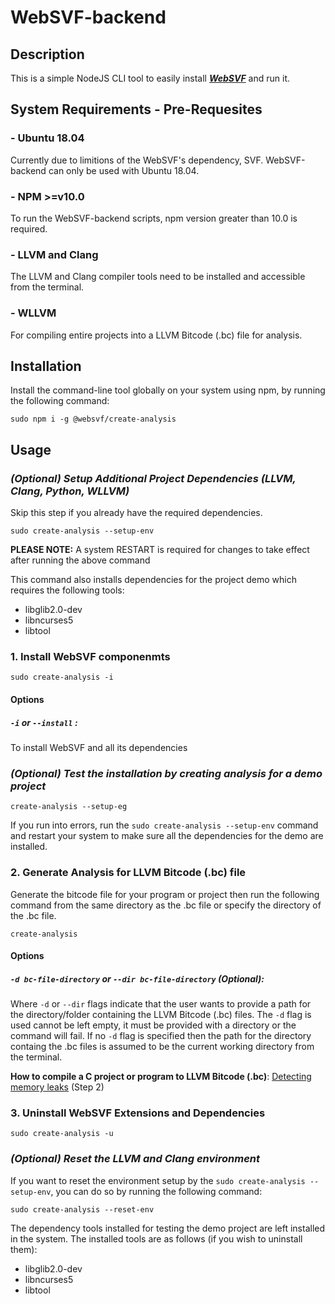 # WebSVF-backend

## Description

This is a simple NodeJS CLI tool to easily install ***[WebSVF](https://github.com/SVF-tools/WebSVF)*** and run it.

## System Requirements - Pre-Requesites

### - Ubuntu 18.04
Currently due to limitions of the WebSVF's dependency, SVF. WebSVF-backend can only be used with Ubuntu 18.04.

### - NPM >=v10.0
To run the WebSVF-backend scripts, npm version greater than 10.0 is required.

### - LLVM and Clang
The LLVM and Clang compiler tools need to be installed and accessible from the terminal.

### - WLLVM
For compiling entire projects into a LLVM Bitcode (.bc) file for analysis.

## Installation

Install the command-line tool globally on your system using npm, by running the following command:

```
sudo npm i -g @websvf/create-analysis
```


## Usage

### ***(Optional) Setup Additional Project Dependencies (LLVM, Clang, Python, WLLVM)***

Skip this step if you already have the required dependencies.

```
sudo create-analysis --setup-env
```

**PLEASE NOTE:** A system RESTART is required for changes to take effect after running the above command

This command also installs dependencies for the project demo which requires the following tools:
- libglib2.0-dev
- libncurses5
- libtool


### **1. Install WebSVF componenmts**

```
sudo create-analysis -i
```

#### Options

##### **`-i`** or **`--install`** :

To install WebSVF and all its dependencies


### ***(Optional) Test the installation by creating analysis for a demo project***

```
create-analysis --setup-eg
```

If you run into errors, run the `sudo create-analysis --setup-env` command and restart your system to make sure all the dependencies for the demo are installed.


### **2. Generate Analysis for LLVM Bitcode (.bc) file**

Generate the bitcode file for your program or project then run the following command from the same directory as the .bc file or specify the directory of the .bc file.

```
create-analysis
```

#### Options

##### **`-d bc-file-directory`** or **`--dir bc-file-directory`** (Optional):

Where `-d` or `--dir` flags indicate that the user wants to provide a path for the directory/folder containing the LLVM Bitcode (.bc) files. The `-d` flag is used cannot be left empty, it must be provided with a directory or the command will fail. If no `-d` flag is specified then the path for the directory containg the .bc files is assumed to be the current working directory from the terminal.

**How to compile a C project or program to LLVM Bitcode (.bc)**: [Detecting memory leaks](https://github.com/SVF-tools/SVF/wiki/Detecting-memory-leaks) (Step 2)



### **3. Uninstall WebSVF Extensions and Dependencies**

```
sudo create-analysis -u
```

### ***(Optional) Reset the LLVM and Clang environment***

If you want to reset the environment setup by the `sudo create-analysis --setup-env`, you can do so by running the following command:

```
sudo create-analysis --reset-env
```

The dependency tools installed for testing the demo project are left installed in the system. The installed tools are as follows (if you wish to uninstall them):
- libglib2.0-dev
- libncurses5
- libtool
